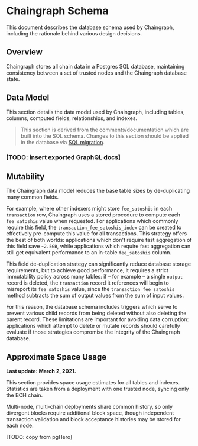 # Chaingraph Schema

This document describes the database schema used by Chaingraph, including the rationale behind various design decisions.

## Overview

Chaingraph stores all chain data in a Postgres SQL database, maintaining consistency between a set of trusted nodes and the Chaingraph database state.

## Data Model

This section details the data model used by Chaingraph, including tables, columns, computed fields, relationships, and indexes.

> This section is derived from the comments/documentation which are built into the SQL schema. Changes to this section should be applied in the database via [SQL migration](../images/hasura/hasura-data/migrations/).

### [TODO: insert exported GraphQL docs]

<!-- TODO: export schema from SQL COMMENTs/Hasura -->

## Mutability

The Chaingraph data model reduces the base table sizes by de-duplicating many common fields.

For example, where other indexers might store `fee_satoshis` in each `transaction` row, Chaingraph uses a stored procedure to compute each `fee_satoshis` value when requested. For applications which commonly require this field, the `transaction_fee_satoshis_index` can be created to effectively pre-compute this value for all transactions. This strategy offers the best of both worlds: applications which don't require fast aggregation of this field save `~2.5GB`, while applications which require fast aggregation can still get equivalent performance to an in-table `fee_satoshis` column.

This field de-duplication strategy can significantly reduce database storage requirements, but to achieve good performance, it requires a strict immutability policy across many tables: if – for example – a single `output` record is deleted, the `transaction` record it references will begin to misreport its `fee_satoshis` value, since the `transaction_fee_satoshis` method subtracts the sum of output values from the sum of input values.

For this reason, the database schema includes triggers which serve to prevent various child records from being deleted without also deleting the parent record. These limitations are important for avoiding data corruption: applications which attempt to delete or mutate records should carefully evaluate if those strategies compromise the integrity of the Chaingraph database.

<!-- TODO: additional triggers to prevent corruption via deletions -->

## Approximate Space Usage

**Last update: March 2, 2021.**

This section provides space usage estimates for all tables and indexes. Statistics are taken from a deployment with one trusted node, syncing only the BCH chain.

Multi-node, multi-chain deployments share common history, so only divergent blocks require additional block space, though independent transaction validation and block acceptance histories may be stored for each node.

[TODO: copy from pgHero]
